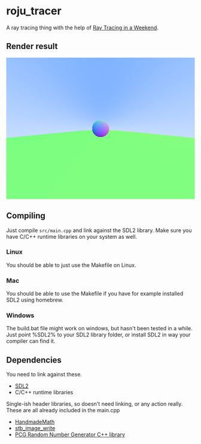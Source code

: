 # roju_tracer
A ray tracing thing with the help of [Ray Tracing in a Weekend](http://www.realtimerendering.com/raytracing/Ray%20Tracing%20in%20a%20Weekend.pdf).

## Render result
![alt text](render.png "Render png")

## Compiling
Just compile `src/main.cpp` and link against the SDL2 library. Make sure you have C/C++ runtime libraries on your system as well.

### Linux
You should be able to just use the Makefile on Linux.

### Mac
You should be able to use the Makefile if you have for example installed SDL2 using homebrew.

### Windows
The build.bat file might work on windows, but hasn't been tested in a while. Just point %SDL2% to your SDL2 library folder, or install SDL2 in way your compiler can find it.

## Dependencies
You need to link against these.
- [SDL2](http://libsdl.org/)
- C/C++ runtime libraries

Single-ish header libraries, so doesn't need linking, or any action really. These are all already included in the main.cpp
- [HandmadeMath](https://github.com/HandmadeMath/Handmade-Math)
- [stb_image_write](https://github.com/nothings/stb)
- [PCG Random Number Generator C++ library](https://github.com/imneme/pcg-cpp)
